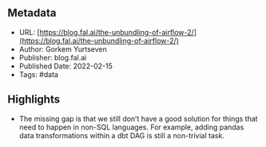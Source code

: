 ## Metadata
* URL: [https://blog.fal.ai/the-unbundling-of-airflow-2/](https://blog.fal.ai/the-unbundling-of-airflow-2/)
* Author: Gorkem Yurtseven
* Publisher: blog.fal.ai
* Published Date: 2022-02-15
* Tags: #data

## Highlights
* The missing gap is that we still don’t have a good solution for things that need to happen in non-SQL languages. For example, adding pandas data transformations within a dbt DAG is still a non-trivial task.
